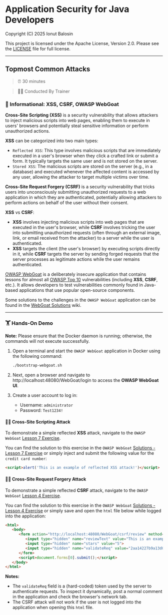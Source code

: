 # Application Security for Java Developers

Copyright (C) 2025 Ionut Balosin

This project is licensed under the Apache License, Version 2.0.
Please see the [LICENSE](license/LICENSE) file for full license.

---

## Topmost Common Attacks

> ⏰ 30 minutes

> 👨‍💼 Conducted By Trainer

### 📖 Informational: XSS, CSRF, OWASP WebGoat

**Cross-Site Scripting (XSS)** is a security vulnerability that allows attackers to inject malicious scripts into web pages, enabling them to execute in users' browsers and potentially steal sensitive information or perform unauthorized actions.

**XSS** can be categorized into two main types:
- `Reflected XSS`: This type involves malicious scripts that are immediately executed in a user's browser when they click a crafted link or submit a form. It typically targets the same user and is not stored on the server.
- `Stored XSS`: The malicious scripts are stored on the server (e.g., in a database) and executed whenever the affected content is accessed by any user, allowing the attacker to target multiple victims over time.

**Cross-Site Request Forgery (CSRF)** is a security vulnerability that tricks users into unconsciously submitting unauthorized requests to a web application in which they are authenticated, potentially allowing attackers to perform actions on behalf of the user without their consent.

**XSS** vs **CSRF**:
- **XSS** involves injecting malicious scripts into web pages that are executed in the user's browser, while **CSRF** involves tricking the user into submitting unauthorized requests (often through an external image, link, or email received from the attacker) to a server while the user is authenticated.
- **XSS** targets the client (the user's browser) by executing scripts directly in it, while **CSRF** targets the server by sending forged requests that the server processes as legitimate actions while the user remains authenticated.

[OWASP WebGoat](https://owasp.org/www-project-webgoat) is a deliberately insecure application that contains lessons for almost all [OWASP Top 10](https://owasp.org/www-project-top-ten/) vulnerabilities (including **XSS**, **CSRF**, etc.). It allows developers to test vulnerabilities commonly found in Java-based applications that use popular open-source components.

Some solutions to the challenges in the `OWASP WebGoat` application can be found in the [WebGoat Solutions](https://github.com/WebGoat/WebGoat/wiki/Main-Exploits) wiki.

---

### 🏋️ Hands-On Demo

**Note:** Please ensure that the Docker daemon is running; otherwise, the commands will not execute successfully.

1. Open a terminal and start the `OWASP WebGoat` application in Docker using the following command:

   ```bash
   ./bootstrap-webgoat.sh
   ```

2. Next, open a browser and navigate to http://localhost:48080/WebGoat/login to access the **OWASP WebGoat UI**.

3. Create a user account to log in:
    - Username: `administrator`
    - Password: `Test1234!`

####  🕵️‍♂️ Cross-Site Scripting Attack

To demonstrate a simple reflected **XSS** attack, navigate to the `OWASP WebGoat` [Lesson 7 Exercise](http://localhost:48080/WebGoat/start.mvc?username=administrator#lesson/CrossSiteScripting.lesson/6).

You can find the solution to this exercise in the `OWASP WebGoat` [Solutions - Lesson 7 Exercise](https://github.com/WebGoat/WebGoat/wiki/Main-Exploits#cross-site-scripting-lesson-7-exercise) or simply inject and submit the following value for the `credit card number`:

   ```html
   <script>alert('This is an example of reflected XSS attack!')</script>
   ```

#### 🕵️‍♂️ Cross-Site Request Forgery Attack

To demonstrate a simple reflected **CSRF** attack, navigate to the `OWASP WebGoat` [Lesson 4 Exercise](http://localhost:48080/WebGoat/start.mvc?username=administrator#lesson/CSRF.lesson/3).

You can find the solution to this exercise in the `OWASP WebGoat` [Solutions - Lesson 4 Exercise](https://github.com/WebGoat/WebGoat/wiki/Main-Exploits#cross-site-request-forgeries-lesson-4-exercise) or simply save and open the `html` file below while logged into the application:

   ```html
   <html>
      <body>
         <form action="http://localhost:48080/WebGoat/csrf/review" method="POST">
            <input type="hidden" name="reviewText" value="This is an example of an CRSF attack!">
            <input type="hidden" name="stars" value="5">
            <input type="hidden" name="validateReq" value="2aa14227b9a13d0bede0388a7fba9aa9">
         </form>
         <script>document.forms[0].submit();</script>
      </body>
   </html>
   ```

**Notes:** 
- The `validateReq` field is a (hard-coded) token used by the server to authenticate requests. To inspect it dynamically, post a normal comment in the application and check the browser's network tab.
- The CSRF attack will not work if the user is not logged into the application when opening this `html` file.